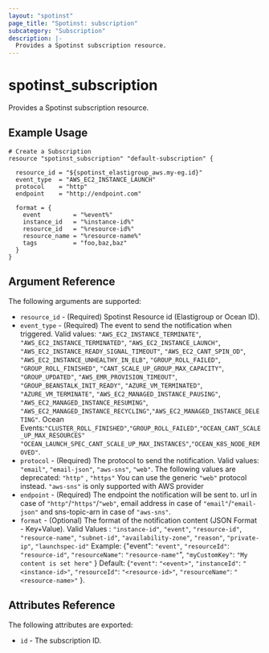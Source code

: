 ```yaml
---
layout: "spotinst"
page_title: "Spotinst: subscription"
subcategory: "Subscription"
description: |-
  Provides a Spotinst subscription resource.
---
```


# spotinst\_subscription

Provides a Spotinst subscription resource.

## Example Usage

```hcl
# Create a Subscription
resource "spotinst_subscription" "default-subscription" {

  resource_id = "${spotinst_elastigroup_aws.my-eg.id}"
  event_type  = "AWS_EC2_INSTANCE_LAUNCH"
  protocol    = "http"
  endpoint    = "http://endpoint.com"
  
  format = {
    event         = "%event%"
    instance_id   = "%instance-id%"
    resource_id   = "%resource-id%"
    resource_name = "%resource-name%"
    tags          = "foo,baz,baz"
  } 
}
```

## Argument Reference

The following arguments are supported:

* `resource_id` - (Required) Spotinst Resource id (Elastigroup or Ocean ID).
* `event_type` - (Required) The event to send the notification when triggered. Valid values: `"AWS_EC2_INSTANCE_TERMINATE"`, `"AWS_EC2_INSTANCE_TERMINATED"`, `"AWS_EC2_INSTANCE_LAUNCH"`, `"AWS_EC2_INSTANCE_READY_SIGNAL_TIMEOUT"`, `"AWS_EC2_CANT_SPIN_OD"`, `"AWS_EC2_INSTANCE_UNHEALTHY_IN_ELB"`, `"GROUP_ROLL_FAILED"`, `"GROUP_ROLL_FINISHED"`,
                            `"CANT_SCALE_UP_GROUP_MAX_CAPACITY"`,
                            `"GROUP_UPDATED"`,
                            `"AWS_EMR_PROVISION_TIMEOUT"`,
                            `"GROUP_BEANSTALK_INIT_READY"`,
                            `"AZURE_VM_TERMINATED"`,
                            `"AZURE_VM_TERMINATE"`,
                            `"AWS_EC2_MANAGED_INSTANCE_PAUSING"`,
                            `"AWS_EC2_MANAGED_INSTANCE_RESUMING"`,
                            `"AWS_EC2_MANAGED_INSTANCE_RECYCLING"`,`"AWS_EC2_MANAGED_INSTANCE_DELETING"`.
                            Ocean Events:`"CLUSTER_ROLL_FINISHED"`,`"GROUP_ROLL_FAILED"`,`"OCEAN_CANT_SCALE_UP_MAX_RESOURCES"` 
                                          `"OCEAN_LAUNCH_SPEC_CANT_SCALE_UP_MAX_INSTANCES"`,`"OCEAN_K8S_NODE_REMOVED"`. 
* `protocol` - (Required) The protocol to send the notification. Valid values: `"email"`, `"email-json"`, `"aws-sns"`, `"web"`. 
                          The following values are deprecated: `"http"` , `"https"`
                          You can use the generic `"web"` protocol instead.
                          `"aws-sns"` is only supported with AWS provider
* `endpoint` - (Required) The endpoint the notification will be sent to. url in case of `"http"`/`"https"`/`"web"`, email address in case of `"email"`/`"email-json"` and sns-topic-arn in case of `"aws-sns"`.
* `format` - (Optional) The format of the notification content (JSON Format - Key+Value). Valid Values : `"instance-id"`, `"event"`, `"resource-id"`, `"resource-name"`, `"subnet-id"`, `"availability-zone"`, `"reason"`, `"private-ip"`, `"launchspec-id"`
                        Example: {"event": `"event"`, `"resourceId"`: `"resource-id"`, `"resourceName"`: `"resource-name"`", `"myCustomKey"`: `"My content is set here"` }
                        Default: {`"event"`: `"<event>"`, `"instanceId"`: `"<instance-id>"`, `"resourceId"`: `"<resource-id>"`, `"resourceName"`: `"<resource-name>"` }.
  
## Attributes Reference

The following attributes are exported:

* `id` - The subscription ID.
